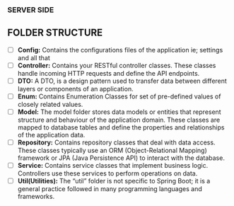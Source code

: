 ### SERVER SIDE

 ## FOLDER STRUCTURE
  - [ ] **Config:** Contains the configurations files of the application ie; settings and all that
  - [ ] **Controller:** Contains your RESTful controller classes. These classes handle incoming HTTP requests and define the API endpoints.
  - [ ] **DTO:** A DTO, is a design pattern used to transfer data between different layers or components of an application.
  - [ ] **Enum:** Contains Enumeration Classes for set of pre-defined values of closely related values.
  - [ ] **Model:** The model folder stores data models or entities that represent structure and behaviour of the application domain. These classes are  mapped to database tables and define the properties and relationships of the application data.
  - [ ] **Repository:** Contains repository classes that deal with data access. These classes typically use an ORM (Object-Relational Mapping) framework or JPA (Java Persistence API) to interact with the database.
  - [ ] **Service:** Contains service classes that implement business logic. Controllers use these services to perform operations on data.
  - [ ] **Util(Utilities):** The “util” folder is not specific to Spring Boot; it is a general practice followed in many programming languages and frameworks.